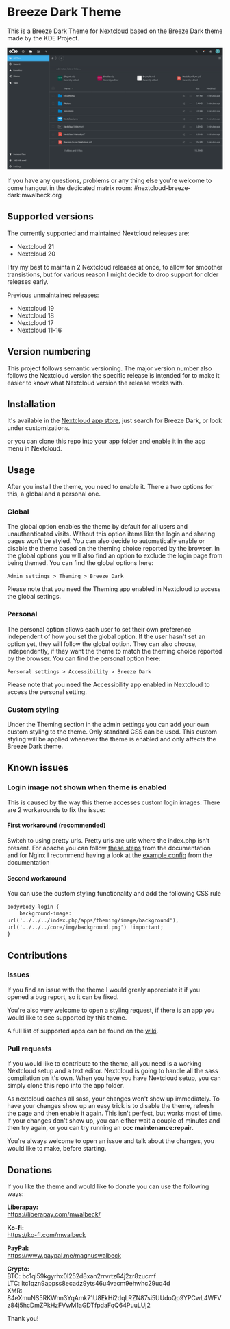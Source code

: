 # Breeze Dark Theme

This is a Breeze Dark Theme for [Nextcloud](https://nextcloud.com) based on the Breeze Dark theme made by the KDE Project.

![screenshot of theme](screenshot.png)

If you have any questions, problems or any thing else you're welcome to come hangout in the dedicated matrix room: #nextcloud-breeze-dark:mwalbeck.org

## Supported versions

The currently supported and maintained Nextcloud releases are:

-   Nextcloud 21
-   Nextcloud 20

I try my best to maintain 2 Nextcloud releases at once, to allow for smoother transistions, but for various reason I might decide to drop support for older releases early.

Previous unmaintained releases:

-   Nextcloud 19
-   Nextcloud 18
-   Nextcloud 17
-   Nextcloud 11-16

## Version numbering

This project follows semantic versioning. The major version number also follows the Nextcloud version the specific release is intended for to make it easier to know what Nextcloud version the release works with.

## Installation

It's available in the [Nextcloud app store](https://apps.nextcloud.com/apps/breezedark), just search for Breeze Dark, or look under customizations.

or you can clone this repo into your app folder and enable it in the app menu in Nextcloud.

## Usage

After you install the theme, you need to enable it. There a two options for this, a global and a personal one.

### Global

The global option enables the theme by default for all users and unauthenticated visits. Without this option items like the login and sharing pages won't be styled. You can also decide to automatically enable or disable the theme based on the theming choice reported by the browser. In the global options you will also find an option to exclude the login page from being themed. You can find the global options here:

```
Admin settings > Theming > Breeze Dark
```

Please note that you need the Theming app enabled in Nextcloud to access the global settings.

### Personal

The personal option allows each user to set their own preference independent of how you set the global option. If the user hasn't set an option yet, they will follow the global option. They can also choose, independently, if they want the theme to match the theming choice reported by the browser. You can find the personal option here:

```
Personal settings > Accessibility > Breeze Dark
```

Please note that you need the Accessibility app enabled in Nextcloud to access the personal setting.

### Custom styling

Under the Theming section in the admin settings you can add your own custom styling to the theme. Only standard CSS can be used. This custom styling will be applied whenever the theme is enabled and only affects the Breeze Dark theme.

## Known issues

### Login image not shown when theme is enabled

This is caused by the way this theme accesses custom login images. There are 2 workarounds to fix the issue:

#### First workaround (recommended)

Switch to using pretty urls. Pretty urls are urls where the index.php isn't present. For apache you can follow [these steps](https://docs.nextcloud.com/server/latest/admin_manual/installation/source_installation.html#pretty-urls) from the documentation and for Nginx I recommend having a look at the [example config](https://docs.nextcloud.com/server/latest/admin_manual/installation/nginx.html) from the documentation

#### Second workaround

You can use the custom styling functionality and add the following CSS rule

```
body#body-login {
	background-image: url('../../../index.php/apps/theming/image/background'), url('../../../core/img/background.png') !important;
}
```

## Contributions

### Issues

If you find an issue with the theme I would grealy appreciate it if you opened a bug report, so it can be fixed.

You're also very welcome to open a styling request, if there is an app you would like to see supported by this theme.

A full list of supported apps can be found on the [wiki](https://github.com/mwalbeck/nextcloud-breeze-dark/wiki/Styled-apps).

### Pull requests

If you would like to contribute to the theme, all you need is a working Nextcloud setup and a text editor. Nextcloud is going to handle all the sass compilation on it's own. When you have you have Nextcloud setup, you can simply clone this repo into the app folder.

As nextcloud caches all sass, your changes won't show up immediately. To have your changes show up an easy trick is to disable the theme, refresh the page and then enable it again. This isn't perfect, but works most of time. If your changes don't show up, you can either wait a couple of minutes and then try again, or you can try running an **occ maintenance:repair**.

You're always welcome to open an issue and talk about the changes, you would like to make, before starting.

## Donations

If you like the theme and would like to donate you can use the following ways:

**Liberapay:**  
https://liberapay.com/mwalbeck/

**Ko-fi:**  
https://ko-fi.com/mwalbeck

**PayPal:**  
https://www.paypal.me/magnuswalbeck

**Crypto:**  
BTC: bc1ql59kgyrhx0l252d8xan2rrvrtz64j2zr8zucmf  
LTC: ltc1qzn9appss8ecadz9yts46u4vacm9ehwhc29uq4d  
XMR: 84eXmuNS5RKWnn3YqAmk71U8EkHi2dqLRZN87si5UUdoQp9YPCwL4WFVz84j5hcDmZPkHzFVwM1aGDTfpdaFqQ64PuuLUj2

Thank you!
